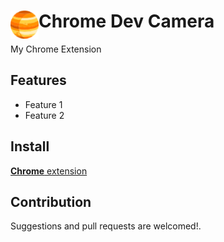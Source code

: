 # <img src="public/icons/icon_48.png" width="45" align="left"> Chrome Dev Camera

My Chrome Extension

## Features

- Feature 1
- Feature 2

## Install

[**Chrome** extension]() <!-- TODO: Add chrome extension link inside parenthesis -->

## Contribution

Suggestions and pull requests are welcomed!.

